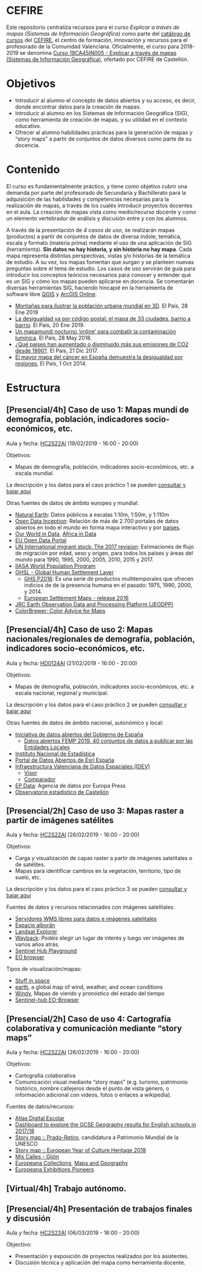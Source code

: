 # CEFIRE 

Este repositorio centraliza recursos para el curso *Explicar a través de mapas (Sistemas de Información Geográfica)* como parte del [catálogo de cursos](http://cefire.edu.gva.es/sfp/index.php?usuario=formacion) del [CEFIRE](http://cefire.edu.gva.es/), el centro de formación, innovación y recursos para el profesorado de la Comunidad Valenciana. Oficialmente, el curso para 2018-2019 se denomina [Curso 19CA45IN005 - Explicar a través de mapas (Sistemas de Información Geográfica)](http://cefire.edu.gva.es/sfp/index.php?seccion=edicion&id=7810642), ofertado por CEFIRE de Castellón.

# Objetivos
* Introducir al alumno el concepto de datos abiertos y su acceso, es decir, donde encontrar datos para la creación de mapas. 
* Introducir al alumno en los Sistemas de Información Geográfica (SIG), como herramienta de creación de mapas, y su utilidad en el contexto educativo.
* Ofrecer al alumno habilidades prácticas para la generación de mapas y “story maps” a partir de conjuntos de datos diversos como parte de su docencia.

# Contenido 
El curso es fundamentalmente práctico, y tiene como objetivo cubrir una demanda por parte del profesorado de Secundaria y Bachillerato para la adquisición de las habilidades y competencias necesarias para la realización de mapas, a través de los cualés introducir proyectos docentes en el aula. La creación de mapas vista como medio/recurso docente y como un elemento vertebrador de análisis y discusión entre y con los alumnos. 

A través de la presentación de *4 casos de uso*, se realizarán mapas (productos) a partir de conjuntos de datos de diversa índole, temática, escala y formato (materia prima) mediante el uso de una aplicación de SIG (herramienta). **Sin datos no hay historia, y sin historia no hay mapa**. Cada mapa representa distintas perspectivas, vistas y/o historias de la temática de estudio. A su vez, los mapas fomentan que surgan y se planteen nuevas preguntas sobre el tema de estudio. Los casos de uso servirán de guía para introducir los conceptos teóricos necesarios para conocer y entender qué es un SIG y cómo los mapas pueden aplicarse en docencia. Se comentarán diversas herramientas SIG, haciendo hincapié en la herramienta de software libre [QGIS](https://qgis.org/es/site/) y [ArcGIS Online](https://www.arcgis.com/home/index.html).


* [Montañas para ilustrar la población urbana mundial en 3D](https://elpais.com/elpais/2019/01/26/seres_urbanos/1548536663_279333.html). El País, 28 Ene 2019
* [La desigualdad va por código postal: el mapa de 33 ciudades, barrio a barrio](https://elpais.com/economia/2019/01/17/actualidad/1547754530_447122.html). El País, 20 Ene 2019.
* [Un mapamundi nocturno ‘online’ para combatir la contaminación lumínica](https://elpais.com/tecnologia/2018/05/25/actualidad/1527257125_692310.html). El País, 28 May 2018.
* [¿Qué países han aumentado o disminuido más sus emisiones de CO2 desde 1990?](https://elpais.com/economia/2017/12/20/actualidad/1513784617_084703.html). El País, 21 Dic 2017.
* [El mayor mapa del cáncer en España demuestra la desigualdad por regiones](https://elpais.com/elpais/2014/09/30/ciencia/1412091987_955227.html), El País, 1 Oct 2014.

# Estructura

## [Presencial/4h] Caso de uso 1: Mapas mundi de demografía, población, indicadores socio-económicos, etc.
Aula y fecha: [HC2S22AI](http://smart.uji.es/index.php?room=HC2S22AI) (19/02/2019 - 16:00 - 20:00)

Objetivos: 
* Mapas de demografía, población, indicadores socio-económicos, etc. a escala mundial.

La descripción y los datos para el caso práctico 1 se pueden [consultar y bajar aquí](/caso1)

Otras fuentes de datos de ámbito europeo y mundial:
* [Natural Earth](https://www.naturalearthdata.com): Datos públicos a escalas 1:10m, 1:50m, y 1:110m 
* [Open Data Inception](https://opendatainception.io/): Relación de más de 2.700 portales de datos abiertos en todo el mundo en forma mapa interactivo y por [países](https://www.opendatasoft.es/la-lista-de-portales-datos-abiertos-en-el-mundo/).
* [Our World in Data](https://ourworldindata.org/), [Africa in Data](https://africaindata.org)
* [EU Open  Data Portal](https://data.europa.eu/euodp/data/)
* [UN International migrant stock: The 2017 revision](http://www.un.org/en/development/desa/population/migration/data/estimates2/estimates17.shtml): Estimaciones de flujo de migración por edad, sexo y origen, para todos los países y áreas del mundo para 1990, 1995, 2000, 2005, 2010, 2015 y 2017.
* [IIASA World Population Program](http://www.iiasa.ac.at/web/home/research/researchPrograms/WorldPopulation/Introduction.html)
* [GHSL - Global Human Settlement Layer](https://ghsl.jrc.ec.europa.eu/)
  * [GHS P2016](https://ghsl.jrc.ec.europa.eu/datasets.php#2016public): Es una serie de productos multitemporales que ofrecen indicios de de la presencia humana en el pasado: 1975, 1990, 2000, y 2014. 
  * [European Settlement Maps - release 2016](https://land.copernicus.eu/pan-european/GHSL/european-settlement-map/EU%20GHSL%202014)
* [JRC Earth Observation Data and Processing Platform (JEODPP)](https://cidportal.jrc.ec.europa.eu/home/)
* [ColorBrewer: Color Advice for Maps](http://colorbrewer2.org/)

## [Presencial/4h] Caso de uso 2: Mapas nacionales/regionales de demografía, población, indicadores socio-económicos, etc. 
Aula y fecha: [HD0124AI](http://smart.uji.es/index.php?room=HD0124AI) (21/02/2019 - 16:00 - 20:00)

Objetivos: 
* Mapas de demografía, población, indicadores socio-económicos, etc. a  escala nacional, regional y municipal.

La descripción y los datos para el caso práctico 2 se pueden [consultar y bajar aquí](/caso2)

Otras fuentes de datos de ámbito nacional, autonómico y local:
* [Iniciativa de datos abiertos del Gobierno de España](https://datos.gob.es/)
  * [Datos abiertos FEMP 2019. 40 conjuntos de datos a publicar por las Entidades Locales](https://blog-idee.blogspot.com/2019/01/datos-abiertos-femp-2019-40-conjuntos.html)
* [Instituto Nacional de Estadística](https://www.ine.es/)
* [Portal de Datos Abiertos de Esri España](http://opendata.esri.es/)
* [Infraestructura Valenciana de Datos Espaciales (IDEV)](http://www.idev.gva.es/es)
  * [Visor](https://visor.gva.es/visor/) 
  * [Comparador](https://visor.gva.es/visor/index.html?idioma=va&TipVisor=comparador&extension=364776.166774971,4180058.493669871,1066926.8010032796,4547321.373139449)
* [EP Data](https://www.epdata.es/): Agencia de datos por Europa Press
* [Observatorio estadistico de Castellón](http://www.castello.es/frontal/transparencia/pages/observatori.php)

## [Presencial/2h] Caso de uso 3: Mapas raster a partir de imágenes satélites
Aula y fecha: [HC2S22AI](http://smart.uji.es/index.php?room=HC2S22AI) (26/02/2019 - 16:00 - 20:00)

Objetivos: 
* Carga y visualización de capas raster a partir de imágenes satelitales o de satélites. 
* Mapas para identificar cambios en la vegetación, territorio, tipo de suelo, etc.

La descripción y los datos para el caso práctico 3 se pueden [consultar y bajar aquí](/caso3)

Fuentes de datos y recursos relacionados con imágenes satelitales:
* [Servidores WMS libres para datos e imágenes satelitales](http://www.gisandbeers.com/servidores-wms-libres-datos-e-imagenes-satelite/)
* [Espacio alborán](http://www.iucn-geoportalboran.org/es/)
* [Landsat Explorer](http://landsatexplorer.esri.com/)
* [Wayback](https://livingatlas.arcgis.com/wayback/): Podéis elegir un lugar de interés y luego ver imágenes de varios años atrás.
* [Sentinel Hub Playground](https://apps.sentinel-hub.com/sentinel-playground)
* [EO browser](https://apps.sentinel-hub.com/eo-browser/)

Tipos de visualización/mapas:
* [Stuff in space](http://stuffin.space/)
* [earth](https://earth.nullschool.net/), a global map of wind, weather, and ocean conditions
* [Windy](https://www.windy.com/), Mapas de viendo y pronóstico del estado del tiempo
* [Sentinel-hub EO-Browser](https://apps.sentinel-hub.com/eo-browser/)

## [Presencial/2h] Caso de uso 4: Cartografía colaborativa y comunicación mediante “story maps”
Aula y fecha: [HC2S22AI](http://smart.uji.es/index.php?room=HC2S22AI) (26/02/2019 - 16:00 - 20:00)

Objetivos: 
* Cartografía colaborativa
* Comunicación visual mediante “story maps” (e.g. turismo, patrimonio histórico, nombre callejeros desde el punto de vista género, o información adicional con videos, fotos o enlaces a wikipedia).

Fuentes de datos/recursos:
* [Atlas Digital Escolar](http://www.atlasdigitalescolar.es)
* [Dashboard to explore the GCSE Geography results for English schools in 2017/18](https://esriukeducation.maps.arcgis.com/apps/opsdashboard/index.html#/255e5030acb04a2c8b470a93aab2e2ea)
* [Story map :: Prado-Retiro](https://prado-retiro.madrid.es/site/es/index.html), candidatura a Patrimonio Mundial de la UNESCO
* [Story map :: European Year of Culture Heritage 2018](http://eu-commission.maps.arcgis.com/apps/MapJournal/index.html?appid=e3e538d4e4b743c8a6bc7a363fbc2310)
* [Mis Calles - Gijón](https://miscalles.elcomercio.es/)
* [Europeana Collections](https://www.europeana.eu/portal/es), [Maps and Geography](https://www.europeana.eu/portal/en/collections/maps)
* [Europeana Exhibitions Pioneers](https://www.europeana.eu/portal/es/exhibitions/pioneers)

## [Virtual/4h] Trabajo autónomo.

## [Presencial/4h] Presentación de trabajos finales y discusión
Aula y fecha: [HC2S22AI](http://smart.uji.es/index.php?room=HC2S22AI) (06/03/2019 - 16:00 - 20:00)

Objectivo: 
* Presentación y exposición de proyectos realizados por los asistentes. 
* Discusión técnica y aplicación del mapa como herramienta docente.

